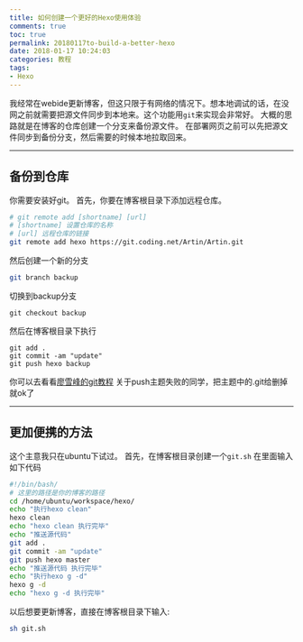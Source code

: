 ```yaml
---
title: 如何创建一个更好的Hexo使用体验
comments: true
toc: true
permalink: 20180117to-build-a-better-hexo
date: 2018-01-17 10:24:03
categories: 教程
tags:
- Hexo
---
```



  我经常在webide更新博客，但这只限于有网络的情况下。想本地调试的话，在没网之前就需要把源文件同步到本地来。这个功能用`git`来实现会非常好。
  大概的思路就是在博客的仓库创建一个分支来备份源文件。
  在部署网页之前可以先把源文件同步到备份分支，然后需要的时候本地拉取回来。
  
<!-- more -->
***
## 备份到仓库 ##
你需要安装好git。
首先，你要在博客根目录下添加远程仓库。

```bash
# git remote add [shortname] [url] 
# [shortname] 设置仓库的名称
# [url] 远程仓库的链接
git remote add hexo https://git.coding.net/Artin/Artin.git
```

然后创建一个新的分支
```bash
git branch backup
```
切换到backup分支
```
git checkout backup
```
然后在博客根目录下执行
```
git add . 
git commit -am "update"
git push hexo backup
```
你可以去看看[廖雪峰的git教程](http://www.liaoxuefeng.com/wiki/0013739516305929606dd18361248578c67b8067c8c017b000)
关于push主题失败的同学，把主题中的.git给删掉就ok了

***
## 更加便携的方法 ##
这个主意我只在ubuntu下试过。
首先，在博客根目录创建一个`git.sh`
在里面输入如下代码
```bash
#!/bin/bash/
# 这里的路径是你的博客的路径
cd /home/ubuntu/workspace/hexo/
echo "执行hexo clean"
hexo clean
echo "hexo clean 执行完毕"
echo "推送源代码"
git add .
git commit -am "update"
git push hexo master
echo "推送源代码 执行完毕"
echo "执行hexo g -d"
hexo g -d
echo "hexo g -d 执行完毕"
```
以后想要更新博客，直接在博客根目录下输入:
```bash
sh git.sh
```